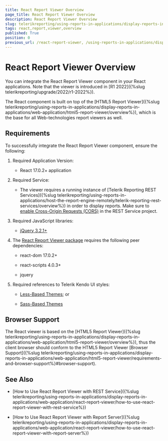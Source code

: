 ```yaml
---
title: React Report Viewer Overview
page_title: React Report Viewer Overview 
description: React Report Viewer Overview
slug: telerikreporting/using-reports-in-applications/display-reports-in-applications/web-application/react-report-viewer/react-report-viewer-overview
tags: react,report,viewer,overview
published: True
position: 0
previous_url: /react-report-viewer, /using-reports-in-applications/display-reports-in-applications/web-application/react-report-viewer/react-report-viewer-overview
---
```


# React Report Viewer Overview

You can integrate the React Report Viewer component in your React applications. Note that the viewer is introduced in [R1 2022]({%slug telerikreporting/upgrade/2022/r1-2022%}).       

The React component is built on top of the [HTML5 Report Viewer]({%slug telerikreporting/using-reports-in-applications/display-reports-in-applications/web-application/html5-report-viewer/overview%}), which is the base for all Web-technologies report viewers as well. 

## Requirements

To successfully integrate the React Report Viewer component, ensure the following: 

1. Required Application Version: 

   + React 17.0.2+ application 

1. Required Service: 

   + The viewer requires a running instance of [Telerik Reporting REST Services]({%slug telerikreporting/using-reports-in-applications/host-the-report-engine-remotely/telerik-reporting-rest-services/overview%}) in order to display reports. Make sure to [enable Cross-Origin Requests (CORS)](https://docs.microsoft.com/en-us/aspnet/web-api/overview/security/enabling-cross-origin-requests-in-web-api)  in the REST Service project. 

1. Required JavaScript libraries:

   +  [jQuery 3.2.1+](https://jquery.com/download/) 

1. The [React Report Viewer package](https://www.npmjs.com/package/@progress/telerik-react-report-viewer) requires the following peer dependencies:             

   + react-dom 17.0.2+ 

   + react-scripts 4.0.3+ 

   + jquery 

1. Required references to Telerik Kendo UI styles:

   +  [Less-Based Themes](https://docs.telerik.com/kendo-ui/styles-and-layout/appearance-styling); or                 

   +  [Sass-Based Themes](https://docs.telerik.com/kendo-ui/styles-and-layout/sass-themes) 

## Browser Support

The React viewer is based on the [HTML5 Report Viewer]({%slug telerikreporting/using-reports-in-applications/display-reports-in-applications/web-application/html5-report-viewer/overview%}), thus the client browser should conform to the HTML5 Report Viewer [Browser Support]({%slug telerikreporting/using-reports-in-applications/display-reports-in-applications/web-application/html5-report-viewer/requirements-and-browser-support%}#browser-support). 

## See Also

* [How to Use React Report Viewer with REST Service]({%slug telerikreporting/using-reports-in-applications/display-reports-in-applications/web-application/react-report-viewer/how-to-use-react-report-viewer-with-rest-service%})

* [How to Use React Report Viewer with Report Server]({%slug telerikreporting/using-reports-in-applications/display-reports-in-applications/web-application/react-report-viewer/how-to-use-react-report-viewer-with-report-server%})

